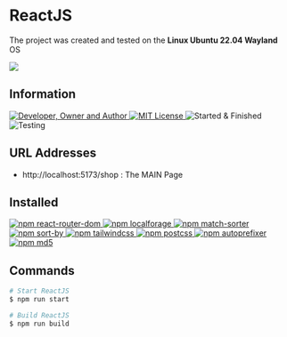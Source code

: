 # ReactJS
The project was created and tested on the **Linux Ubuntu 22.04 Wayland** OS

![](result.gif)

## Information
<div id="information" align="left">
  <a href="https://github.com/MoguchiyDD" target="_blank">
    <img alt="Developer, Owner and Author" src="https://img.shields.io/badge/Developer,%20Owner%20and%20Author-МогучийДД%20(MoguchiyDD)-FF4F1E?style=for-the-badge" />
  </a>
  <a href="../../../LICENSE" target="_blank">
    <img alt="MIT License" src="https://img.shields.io/badge/License-MIT%20License-6A1B9A?style=for-the-badge" />
  </a>
  <img alt="Started & Finished" src="https://img.shields.io/badge/Started%20&%20Finished-2024.02.29%20/%202024.03.~~-F9A825?style=for-the-badge" />
  <img alt="Testing" src="https://img.shields.io/badge/Testing-Google%20Chrome%20and%20Firefox-2E7D32?style=for-the-badge" />
</div>

## URL Addresses
- http://localhost:5173/shop : The MAIN Page

## Installed
<div id="installed" align="left">
<a href="https://www.npmjs.com/package/react-router-dom" target="_blank">
    <img alt="npm react-router-dom" src="https://img.shields.io/badge/npm-react--router--dom-FAFAFA?style=for-the-badge" />
  </a>
  <a href="https://www.npmjs.com/package/localforage" target="_blank">
    <img alt="npm localforage" src="https://img.shields.io/badge/npm-localforage-FAFAFA?style=for-the-badge" />
  </a>
  <a href="https://www.npmjs.com/package/match-sorter" target="_blank">
    <img alt="npm match-sorter" src="https://img.shields.io/badge/npm-match--sorter-FAFAFA?style=for-the-badge" />
  </a>
  <a href="https://www.npmjs.com/package/sort-by" target="_blank">
    <img alt="npm sort-by" src="https://img.shields.io/badge/npm-sort--by-FAFAFA?style=for-the-badge" />
  </a>
  <a href="https://www.npmjs.com/package/tailwindcss" target="_blank">
    <img alt="npm tailwindcss" src="https://img.shields.io/badge/npm-tailwindcss-FAFAFA?style=for-the-badge" />
  </a>
  <a href="https://www.npmjs.com/package/postcss" target="_blank">
    <img alt="npm postcss" src="https://img.shields.io/badge/npm-postcss-FAFAFA?style=for-the-badge" />
  </a>
  <a href="https://www.npmjs.com/package/autoprefixer" target="_blank">
    <img alt="npm autoprefixer" src="https://img.shields.io/badge/npm-autoprefixer-FAFAFA?style=for-the-badge" />
  </a>
  <a href="https://www.npmjs.com/package/md5" target="_blank">
    <img alt="npm md5" src="https://img.shields.io/badge/npm-md5-FAFAFA?style=for-the-badge" />
  </a>
</div>

## Commands
```Bash
# Start ReactJS
$ npm run start

# Build ReactJS
$ npm run build
```
